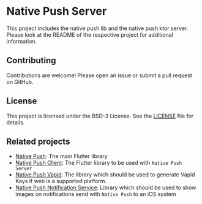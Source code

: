 # Native Push Server

This project includes the native push lib and the
native push ktor server. Please look at the README
of the respective project for additional information.

## Contributing

Contributions are welcome! Please open an issue or submit
a pull request on GitHub.

## License

This project is licensed under the BSD-3 License. See the
[LICENSE](LICENSE.md) file for details.

## Related projects

- [Native Push](https://github.com/Native-Push/native_push): The main Flutter library
- [Native Push Client](https://github.com/Native-Push/native_push_client): The Flutter library to be used with `Native Push Server`
- [Native Push Vapid](https://github.com/Native-Push/native_push_vapid): The library which should be used to generate Vapid Keys if
  web is a supported platform.
- [Native Push Notification Service](https://github.com/Native-Push/native_push_notification_service): Library which should be used to show images on notifications send with
  `Native Push` to an iOS system